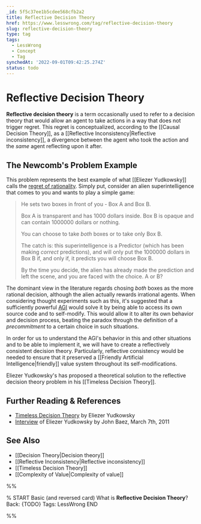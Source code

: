 ```yaml
---
_id: 5f5c37ee1b5cdee568cfb2a2
title: Reflective Decision Theory
href: https://www.lesswrong.com/tag/reflective-decision-theory
slug: reflective-decision-theory
type: tag
tags:
  - LessWrong
  - Concept
  - Tag
synchedAt: '2022-09-01T09:42:25.274Z'
status: todo
---
```


# Reflective Decision Theory

**Reflective decision theory** is a term occasionally used to refer to a decision theory that would allow an agent to take actions in a way that does not trigger regret. This regret is conceptualized, according to the [[Causal Decision Theory]], as a [[Reflective Inconsistency|Reflective inconsistency]], a divergence between the agent who took the action and the *same* agent reflecting upon it after.

## The Newcomb's Problem Example

This problem represents the best example of what [[Eliezer Yudkowsky]] calls the [regret of rationality](http://lesswrong.com/lw/nc/newcombs_problem_and_regret_of_rationality/). Simply put, consider an alien superintelligence that comes to you and wants to play a simple game:

> He sets two boxes in front of you - Box A and Box B.
>
> Box A is transparent and has 1000 dollars inside. Box B is opaque and can contain 1000000 dollars or nothing.
>
> You can choose to take *both* boxes or to take only Box B.
>
> The catch is: this superintelligence is a Predictor (which has been making *correct* predictions), and will only put the 1000000 dollars in Box B if, and only if, it predicts you will choose Box B.
>
> By the time you decide, the alien has already made the prediction and left the scene, and you are faced with the choice. A or B?

The dominant view in the literature regards chosing *both* boxes as the more rational decision, although the alien actually rewards irrational agents. When considering thought experiments such as this, it's suggested that a sufficiently powerful [AGI](https://wiki.lesswrong.com/wiki/AGI) would solve it by being able to access its own source code and to self-modify. This would allow it to alter its own behavior and decision process, beating the paradox through the definition of a *precommitment* to a certain choice in such situations.

In order for us to understand the AGI's behavior in this and other situations and to be able to implement it, we will have to create a reflectively consistent decision theory. Particularly, reflective consistency would be needed to ensure that it preserved a [[Friendly Artificial Intelligence|friendly]] value system throughout its self-modifications.

Eliezer Yudkowsky's has proposed a theoretical solution to the reflective decision theory problem in his [[Timeless Decision Theory]].

## Further Reading & References

- [Timeless Decision Theory](http://intelligence.org/files/TDT.pdf) by Eliezer Yudkowsky
- [Interview](http://johncarlosbaez.wordpress.com/2011/03/07/this-weeks-finds-week-311/) of Eliezer Yudkowsky by John Baez, March 7th, 2011

## See Also

- [[Decision Theory|Decision theory]]
- [[Reflective Inconsistency|Reflective inconsistency]]
- [[Timeless Decision Theory]]
- [[Complexity of Value|Complexity of value]]


%%

% START
Basic (and reversed card)
What is **Reflective Decision Theory**?
Back: {TODO}
Tags: LessWrong
END
<!--ID: 1663156972751-->


%%
	
